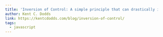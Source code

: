 ```yaml
---
title: 'Inversion of Control: A simple principle that can drastically improve your reusable code'
author: Kent C. Dodds
link: https://kentcdodds.com/blog/inversion-of-control/
tags:
  - javascript
---
```


